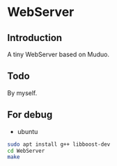 # WebServer

## Introduction

A tiny WebServer based on Muduo.

## Todo

By myself.

## For debug

- ubuntu

```bash
sudo apt install g++ libboost-dev
cd WebServer
make
```
